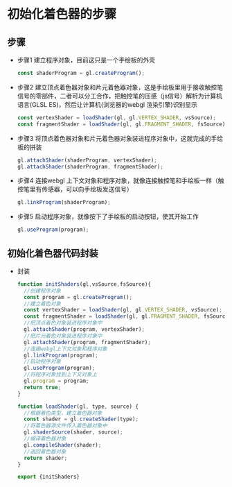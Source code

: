 # 初始化着色器的步骤

## 步骤

+ 步骤1 建立程序对象，目前这只是一个手绘板的外壳

  ```js
  const shaderProgram = gl.createProgram();
  ```

+ 步骤2 建立顶点着色器对象和片元着色器对象，这是手绘板里用于接收触控笔信号的零部件，二者可以分工合作，把触控笔的压感（js信号）解析为计算机语言(GLSL ES)，然后让计算机(浏览器的webgl 渲染引擎)识别显示

  ```js
  const vertexShader = loadShader(gl, gl.VERTEX_SHADER, vsSource);
  const fragmentShader = loadShader(gl, gl.FRAGMENT_SHADER, fsSource);
  ```

+ 步骤3 将顶点着色器对象和片元着色器对象装进程序对象中，这就完成的手绘板的拼装

  ```js
  gl.attachShader(shaderProgram, vertexShader);
  gl.attachShader(shaderProgram, fragmentShader);
  ```

+ 步骤4 连接webgl 上下文对象和程序对象，就像连接触控笔和手绘板一样（触控笔里有传感器，可以向手绘板发送信号）

  ```js
  gl.linkProgram(shaderProgram);
  ```

+ 步骤5 启动程序对象，就像按下了手绘板的启动按钮，使其开始工作

  ```js
  gl.useProgram(program);
  ```

## 初始化着色器代码封装

+ 封装

  ```js
  function initShaders(gl,vsSource,fsSource){
    //创建程序对象
    const program = gl.createProgram();
    //建立着色对象
    const vertexShader = loadShader(gl, gl.VERTEX_SHADER, vsSource);
    const fragmentShader = loadShader(gl, gl.FRAGMENT_SHADER, fsSource);
    //把顶点着色对象装进程序对象中
    gl.attachShader(program, vertexShader);
    //把片元着色对象装进程序对象中
    gl.attachShader(program, fragmentShader);
    //连接webgl上下文对象和程序对象
    gl.linkProgram(program);
    //启动程序对象
    gl.useProgram(program);
    //将程序对象挂到上下文对象上
    gl.program = program;
    return true;
  }

  function loadShader(gl, type, source) {
    //根据着色类型，建立着色器对象
    const shader = gl.createShader(type);
    //将着色器源文件传入着色器对象中
    gl.shaderSource(shader, source);
    //编译着色器对象
    gl.compileShader(shader);
    //返回着色器对象
    return shader;
  }

  export {initShaders}
  ```

